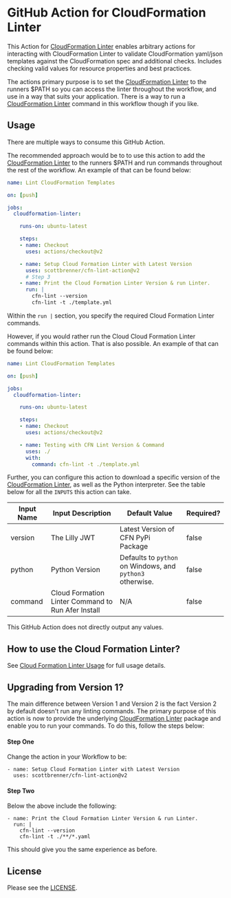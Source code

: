 # GitHub Action for CloudFormation Linter

This Action for [CloudFormation Linter](https://github.com/aws-cloudformation/cfn-python-lint/) enables arbitrary actions for interacting with CloudFormation Linter to validate CloudFormation yaml/json templates against the CloudFormation spec and additional checks. Includes checking valid values for resource properties and best practices.

The actions primary purpose is to set the [CloudFormation Linter](https://github.com/aws-cloudformation/cfn-python-lint/) to the runners $PATH so you can access the linter throughout the workflow, and use in a way that suits your application. There is a way to run a [CloudFormation Linter](https://github.com/aws-cloudformation/cfn-python-lint/) command in this workflow though if you like.

## Usage

There are multiple ways to consume this GitHub Action.

The recommended approach would be to to use this action to add the [CloudFormation Linter](https://github.com/aws-cloudformation/cfn-python-lint/) to the runners $PATH and run commands throughout the rest of the workflow. An example of that can be found below:

```yaml
name: Lint CloudFormation Templates

on: [push]

jobs:
  cloudformation-linter:

    runs-on: ubuntu-latest

    steps:
    - name: Checkout
      uses: actions/checkout@v2

    - name: Setup Cloud Formation Linter with Latest Version
      uses: scottbrenner/cfn-lint-action@v2
      # Step 3
    - name: Print the Cloud Formation Linter Version & run Linter.
      run: |
        cfn-lint --version
        cfn-lint -t ./template.yml
```

Within the `run |` section, you specify the required Cloud Formation Linter commands.

However, if you would rather run the Cloud Cloud Formation Linter commands within this action. That is also possible. An example of that can be found below:

```yaml
name: Lint CloudFormation Templates

on: [push]

jobs:
  cloudformation-linter:

    runs-on: ubuntu-latest

    steps:
    - name: Checkout
      uses: actions/checkout@v2

    - name: Testing with CFN Lint Version & Command
      uses: ./
      with:
        command: cfn-lint -t ./template.yml
```

Further, you can configure this action to download a specific version of the [CloudFormation Linter](https://github.com/aws-cloudformation/cfn-python-lint/), as well as the Python interpreter. See the table below for all the `INPUTS` this action can take.

| Input Name 	| Input Description                                  	| Default Value                                             	| Required? 	|
|------------	|----------------------------------------------------	|-----------------------------------------------------------	|-----------	|
| version    	| The Lilly JWT                                      	| Latest Version of CFN PyPi Package                        	| false     	|
| python     	| Python Version                                     	| Defaults to `python` on Windows, and `python3` otherwise. 	| false     	|
| command    	| Cloud Formation Linter Command to Run Afer Install 	| N/A                                                       	| false     	|

This GitHub Action does not directly output any values.

## How to use the Cloud Formation Linter?

See [Cloud Formation Linter Usage](https://github.com/aws-cloudformation/cfn-python-lint#basic-usage) for full usage details.

## Upgrading from Version 1?

The main difference between Version 1 and Version 2 is the fact Version 2 by default doesn't run any linting commands. The primary purpose of this action is now to provide the underlying [CloudFormation Linter](https://github.com/aws-cloudformation/cfn-python-lint/) package and enable you to run your commands. To do this, follow the steps below:

#### Step One

Change the action in your Workflow to be:

```
- name: Setup Cloud Formation Linter with Latest Version
  uses: scottbrenner/cfn-lint-action@v2
```

#### Step Two

Below the above include the following:

```
- name: Print the Cloud Formation Linter Version & run Linter.
  run: |
    cfn-lint --version
    cfn-lint -t ./**/*.yaml
```

This should give you the same experience as before.

## License

Please see the [LICENSE](https://github.com/ScottBrenner/cfn-lint-action/blob/master/LICENSE).
